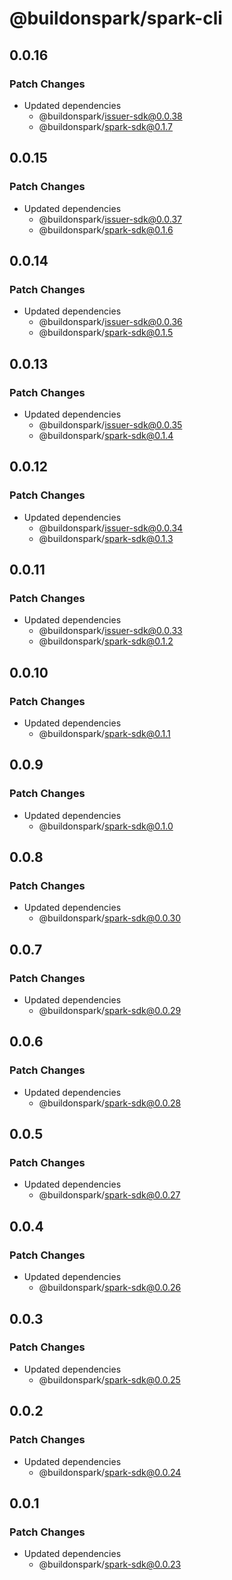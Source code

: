 # @buildonspark/spark-cli

## 0.0.16

### Patch Changes

- Updated dependencies
  - @buildonspark/issuer-sdk@0.0.38
  - @buildonspark/spark-sdk@0.1.7

## 0.0.15

### Patch Changes

- Updated dependencies
  - @buildonspark/issuer-sdk@0.0.37
  - @buildonspark/spark-sdk@0.1.6

## 0.0.14

### Patch Changes

- Updated dependencies
  - @buildonspark/issuer-sdk@0.0.36
  - @buildonspark/spark-sdk@0.1.5

## 0.0.13

### Patch Changes

- Updated dependencies
  - @buildonspark/issuer-sdk@0.0.35
  - @buildonspark/spark-sdk@0.1.4

## 0.0.12

### Patch Changes

- Updated dependencies
  - @buildonspark/issuer-sdk@0.0.34
  - @buildonspark/spark-sdk@0.1.3

## 0.0.11

### Patch Changes

- Updated dependencies
  - @buildonspark/issuer-sdk@0.0.33
  - @buildonspark/spark-sdk@0.1.2

## 0.0.10

### Patch Changes

- Updated dependencies
  - @buildonspark/spark-sdk@0.1.1

## 0.0.9

### Patch Changes

- Updated dependencies
  - @buildonspark/spark-sdk@0.1.0

## 0.0.8

### Patch Changes

- Updated dependencies
  - @buildonspark/spark-sdk@0.0.30

## 0.0.7

### Patch Changes

- Updated dependencies
  - @buildonspark/spark-sdk@0.0.29

## 0.0.6

### Patch Changes

- Updated dependencies
  - @buildonspark/spark-sdk@0.0.28

## 0.0.5

### Patch Changes

- Updated dependencies
  - @buildonspark/spark-sdk@0.0.27

## 0.0.4

### Patch Changes

- Updated dependencies
  - @buildonspark/spark-sdk@0.0.26

## 0.0.3

### Patch Changes

- Updated dependencies
  - @buildonspark/spark-sdk@0.0.25

## 0.0.2

### Patch Changes

- Updated dependencies
  - @buildonspark/spark-sdk@0.0.24

## 0.0.1

### Patch Changes

- Updated dependencies
  - @buildonspark/spark-sdk@0.0.23
